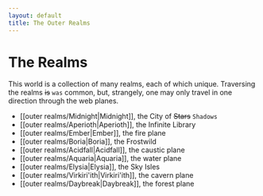 ```yaml
---
layout: default
title: The Outer Realms
---
```


# The Realms

This world is a collection of many realms, each of which unique. Traversing the realms ~~is~~ ``was`` common, but, strangely, one may only travel in one direction through the web planes.

- [[outer realms/Midnight|Midnight]], the City of ~~Stars~~ ``Shadows``
- [[outer realms/Aperioth|Aperioth]], the Infinite Library
- [[outer realms/Ember|Ember]], the fire plane
- [[outer realms/Boria|Boria]], the Frostwild
- [[outer realms/Acidfall|Acidfall]], the caustic plane
- [[outer realms/Aquaria|Aquaria]], the water plane
- [[outer realms/Elysia|Elysia]], the Sky Isles
- [[outer realms/Virkiri'ith|Virkiri'ith]], the cavern plane
- [[outer realms/Daybreak|Daybreak]], the forest plane